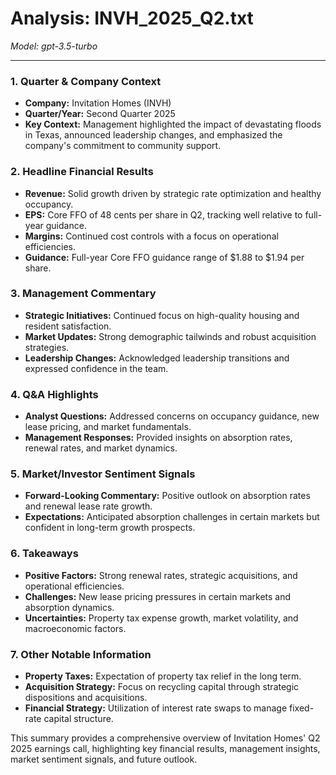 # Analysis: INVH_2025_Q2.txt

*Model: gpt-3.5-turbo*

---

### 1. Quarter & Company Context
- **Company:** Invitation Homes (INVH)
- **Quarter/Year:** Second Quarter 2025
- **Key Context:** Management highlighted the impact of devastating floods in Texas, announced leadership changes, and emphasized the company's commitment to community support.

### 2. Headline Financial Results
- **Revenue:** Solid growth driven by strategic rate optimization and healthy occupancy.
- **EPS:** Core FFO of 48 cents per share in Q2, tracking well relative to full-year guidance.
- **Margins:** Continued cost controls with a focus on operational efficiencies.
- **Guidance:** Full-year Core FFO guidance range of $1.88 to $1.94 per share.

### 3. Management Commentary
- **Strategic Initiatives:** Continued focus on high-quality housing and resident satisfaction.
- **Market Updates:** Strong demographic tailwinds and robust acquisition strategies.
- **Leadership Changes:** Acknowledged leadership transitions and expressed confidence in the team.

### 4. Q&A Highlights
- **Analyst Questions:** Addressed concerns on occupancy guidance, new lease pricing, and market fundamentals.
- **Management Responses:** Provided insights on absorption rates, renewal rates, and market dynamics.

### 5. Market/Investor Sentiment Signals
- **Forward-Looking Commentary:** Positive outlook on absorption rates and renewal lease rate growth.
- **Expectations:** Anticipated absorption challenges in certain markets but confident in long-term growth prospects.

### 6. Takeaways
- **Positive Factors:** Strong renewal rates, strategic acquisitions, and operational efficiencies.
- **Challenges:** New lease pricing pressures in certain markets and absorption dynamics.
- **Uncertainties:** Property tax expense growth, market volatility, and macroeconomic factors.

### 7. Other Notable Information
- **Property Taxes:** Expectation of property tax relief in the long term.
- **Acquisition Strategy:** Focus on recycling capital through strategic dispositions and acquisitions.
- **Financial Strategy:** Utilization of interest rate swaps to manage fixed-rate capital structure.

This summary provides a comprehensive overview of Invitation Homes' Q2 2025 earnings call, highlighting key financial results, management insights, market sentiment signals, and future outlook.